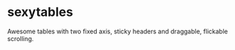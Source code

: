 # sexytables
Awesome tables with two fixed axis, sticky headers and draggable, flickable scrolling.
